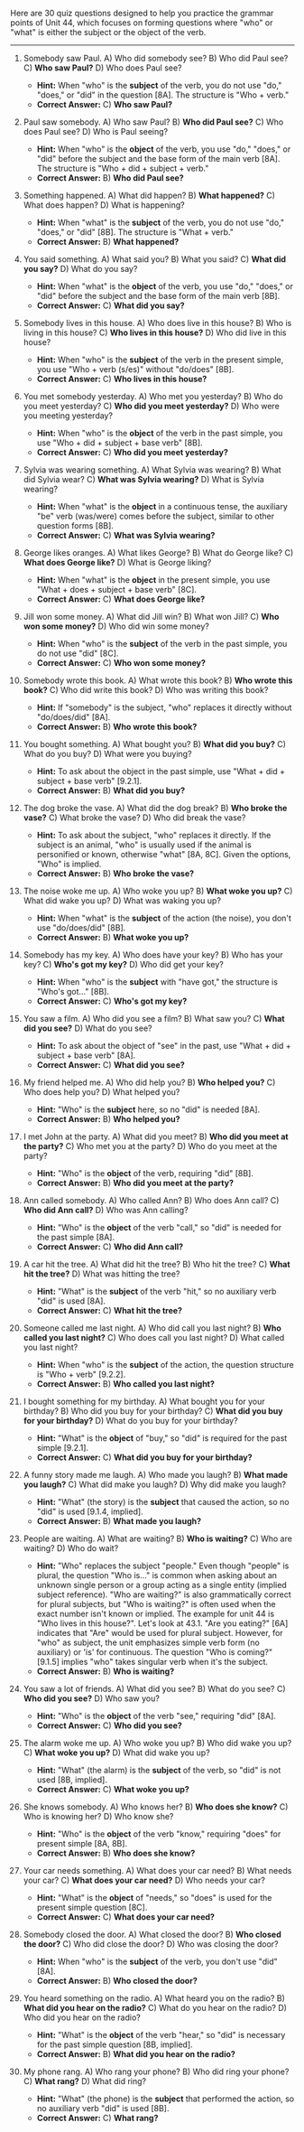 Here are 30 quiz questions designed to help you practice the grammar points of Unit 44, which focuses on forming questions where "who" or "what" is either the subject or the object of the verb.

***

1.  Somebody saw Paul.
    A) Who did somebody see?
    B) Who did Paul see?
    C) **Who saw Paul?**
    D) Who does Paul see?
    *   **Hint:** When "who" is the **subject** of the verb, you do not use "do," "does," or "did" in the question [8A]. The structure is "Who + verb."
    *   **Correct Answer:** C) **Who saw Paul?**

2.  Paul saw somebody.
    A) Who saw Paul?
    B) **Who did Paul see?**
    C) Who does Paul see?
    D) Who is Paul seeing?
    *   **Hint:** When "who" is the **object** of the verb, you use "do," "does," or "did" before the subject and the base form of the main verb [8A]. The structure is "Who + did + subject + verb."
    *   **Correct Answer:** B) **Who did Paul see?**

3.  Something happened.
    A) What did happen?
    B) **What happened?**
    C) What does happen?
    D) What is happening?
    *   **Hint:** When "what" is the **subject** of the verb, you do not use "do," "does," or "did" [8B]. The structure is "What + verb."
    *   **Correct Answer:** B) **What happened?**

4.  You said something.
    A) What said you?
    B) What you said?
    C) **What did you say?**
    D) What do you say?
    *   **Hint:** When "what" is the **object** of the verb, you use "do," "does," or "did" before the subject and the base form of the main verb [8B].
    *   **Correct Answer:** C) **What did you say?**

5.  Somebody lives in this house.
    A) Who does live in this house?
    B) Who is living in this house?
    C) **Who lives in this house?**
    D) Who did live in this house?
    *   **Hint:** When "who" is the **subject** of the verb in the present simple, you use "Who + verb (s/es)" without "do/does" [8B].
    *   **Correct Answer:** C) **Who lives in this house?**

6.  You met somebody yesterday.
    A) Who met you yesterday?
    B) Who do you meet yesterday?
    C) **Who did you meet yesterday?**
    D) Who were you meeting yesterday?
    *   **Hint:** When "who" is the **object** of the verb in the past simple, you use "Who + did + subject + base verb" [8B].
    *   **Correct Answer:** C) **Who did you meet yesterday?**

7.  Sylvia was wearing something.
    A) What Sylvia was wearing?
    B) What did Sylvia wear?
    C) **What was Sylvia wearing?**
    D) What is Sylvia wearing?
    *   **Hint:** When "what" is the **object** in a continuous tense, the auxiliary "be" verb (was/were) comes before the subject, similar to other question forms [8B].
    *   **Correct Answer:** C) **What was Sylvia wearing?**

8.  George likes oranges.
    A) What likes George?
    B) What do George like?
    C) **What does George like?**
    D) What is George liking?
    *   **Hint:** When "what" is the **object** in the present simple, you use "What + does + subject + base verb" [8C].
    *   **Correct Answer:** C) **What does George like?**

9.  Jill won some money.
    A) What did Jill win?
    B) What won Jill?
    C) **Who won some money?**
    D) Who did win some money?
    *   **Hint:** When "who" is the **subject** of the verb in the past simple, you do not use "did" [8C].
    *   **Correct Answer:** C) **Who won some money?**

10. Somebody wrote this book.
    A) What wrote this book?
    B) **Who wrote this book?**
    C) Who did write this book?
    D) Who was writing this book?
    *   **Hint:** If "somebody" is the subject, "who" replaces it directly without "do/does/did" [8A].
    *   **Correct Answer:** B) **Who wrote this book?**

11. You bought something.
    A) What bought you?
    B) **What did you buy?**
    C) What do you buy?
    D) What were you buying?
    *   **Hint:** To ask about the object in the past simple, use "What + did + subject + base verb" [9.2.1].
    *   **Correct Answer:** B) **What did you buy?**

12. The dog broke the vase.
    A) What did the dog break?
    B) **Who broke the vase?**
    C) What broke the vase?
    D) Who did break the vase?
    *   **Hint:** To ask about the subject, "who" replaces it directly. If the subject is an animal, "who" is usually used if the animal is personified or known, otherwise "what" [8A, 8C]. Given the options, "Who" is implied.
    *   **Correct Answer:** B) **Who broke the vase?**

13. The noise woke me up.
    A) Who woke you up?
    B) **What woke you up?**
    C) What did wake you up?
    D) What was waking you up?
    *   **Hint:** When "what" is the **subject** of the action (the noise), you don't use "do/does/did" [8B].
    *   **Correct Answer:** B) **What woke you up?**

14. Somebody has my key.
    A) Who does have your key?
    B) Who has your key?
    C) **Who's got my key?**
    D) Who did get your key?
    *   **Hint:** When "who" is the **subject** with "have got," the structure is "Who's got..." [8B].
    *   **Correct Answer:** C) **Who's got my key?**

15. You saw a film.
    A) Who did you see a film?
    B) What saw you?
    C) **What did you see?**
    D) What do you see?
    *   **Hint:** To ask about the object of "see" in the past, use "What + did + subject + base verb" [8A].
    *   **Correct Answer:** C) **What did you see?**

16. My friend helped me.
    A) Who did help you?
    B) **Who helped you?**
    C) Who does help you?
    D) What helped you?
    *   **Hint:** "Who" is the **subject** here, so no "did" is needed [8A].
    *   **Correct Answer:** B) **Who helped you?**

17. I met John at the party.
    A) What did you meet?
    B) **Who did you meet at the party?**
    C) Who met you at the party?
    D) Who do you meet at the party?
    *   **Hint:** "Who" is the **object** of the verb, requiring "did" [8B].
    *   **Correct Answer:** B) **Who did you meet at the party?**

18. Ann called somebody.
    A) Who called Ann?
    B) Who does Ann call?
    C) **Who did Ann call?**
    D) Who was Ann calling?
    *   **Hint:** "Who" is the **object** of the verb "call," so "did" is needed for the past simple [8A].
    *   **Correct Answer:** C) **Who did Ann call?**

19. A car hit the tree.
    A) What did hit the tree?
    B) Who hit the tree?
    C) **What hit the tree?**
    D) What was hitting the tree?
    *   **Hint:** "What" is the **subject** of the verb "hit," so no auxiliary verb "did" is used [8A].
    *   **Correct Answer:** C) **What hit the tree?**

20. Someone called me last night.
    A) Who did call you last night?
    B) **Who called you last night?**
    C) Who does call you last night?
    D) What called you last night?
    *   **Hint:** When "who" is the **subject** of the action, the question structure is "Who + verb" [9.2.2].
    *   **Correct Answer:** B) **Who called you last night?**

21. I bought something for my birthday.
    A) What bought you for your birthday?
    B) Who did you buy for your birthday?
    C) **What did you buy for your birthday?**
    D) What do you buy for your birthday?
    *   **Hint:** "What" is the **object** of "buy," so "did" is required for the past simple [9.2.1].
    *   **Correct Answer:** C) **What did you buy for your birthday?**

22. A funny story made me laugh.
    A) Who made you laugh?
    B) **What made you laugh?**
    C) What did make you laugh?
    D) Why did make you laugh?
    *   **Hint:** "What" (the story) is the **subject** that caused the action, so no "did" is used [9.1.4, implied].
    *   **Correct Answer:** B) **What made you laugh?**

23. People are waiting.
    A) What are waiting?
    B) **Who is waiting?**
    C) Who are waiting?
    D) Who do wait?
    *   **Hint:** "Who" replaces the subject "people." Even though "people" is plural, the question "Who is..." is common when asking about an unknown single person or a group acting as a single entity (implied subject reference). "Who are waiting?" is also grammatically correct for plural subjects, but "Who is waiting?" is often used when the exact number isn't known or implied. The example for unit 44 is "Who lives in this house?". Let's look at 43.1. "Are you eating?" [6A] indicates that "Are" would be used for plural subject. However, for "who" as subject, the unit emphasizes simple verb form (no auxiliary) or 'is' for continuous. The question "Who is coming?" [9.1.5] implies "who" takes singular verb when it's the subject.
    *   **Correct Answer:** B) **Who is waiting?**

24. You saw a lot of friends.
    A) What did you see?
    B) What do you see?
    C) **Who did you see?**
    D) Who saw you?
    *   **Hint:** "Who" is the **object** of the verb "see," requiring "did" [8A].
    *   **Correct Answer:** C) **Who did you see?**

25. The alarm woke me up.
    A) Who woke you up?
    B) Who did wake you up?
    C) **What woke you up?**
    D) What did wake you up?
    *   **Hint:** "What" (the alarm) is the **subject** of the verb, so "did" is not used [8B, implied].
    *   **Correct Answer:** C) **What woke you up?**

26. She knows somebody.
    A) Who knows her?
    B) **Who does she know?**
    C) Who is knowing her?
    D) Who know she?
    *   **Hint:** "Who" is the **object** of the verb "know," requiring "does" for present simple [8A, 8B].
    *   **Correct Answer:** B) **Who does she know?**

27. Your car needs something.
    A) What does your car need?
    B) What needs your car?
    C) **What does your car need?**
    D) Who needs your car?
    *   **Hint:** "What" is the **object** of "needs," so "does" is used for the present simple question [8C].
    *   **Correct Answer:** C) **What does your car need?**

28. Somebody closed the door.
    A) What closed the door?
    B) **Who closed the door?**
    C) Who did close the door?
    D) Who was closing the door?
    *   **Hint:** When "who" is the **subject** of the verb, you don't use "did" [8A].
    *   **Correct Answer:** B) **Who closed the door?**

29. You heard something on the radio.
    A) What heard you on the radio?
    B) **What did you hear on the radio?**
    C) What do you hear on the radio?
    D) Who did you hear on the radio?
    *   **Hint:** "What" is the **object** of the verb "hear," so "did" is necessary for the past simple question [8B, implied].
    *   **Correct Answer:** B) **What did you hear on the radio?**

30. My phone rang.
    A) Who rang your phone?
    B) Who did ring your phone?
    C) **What rang?**
    D) What did ring?
    *   **Hint:** "What" (the phone) is the **subject** that performed the action, so no auxiliary verb "did" is used [8B].
    *   **Correct Answer:** C) **What rang?**